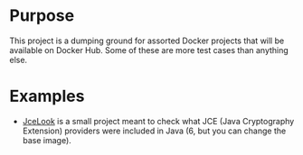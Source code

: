 # Purpose
This project is a dumping ground for assorted Docker projects that will be available on Docker Hub. Some of these are more test cases than anything else.

# Examples
* [JceLook](./Jce) is a small project meant to check what JCE (Java Cryptography Extension) providers were included in Java (6, but you can change the base image).

